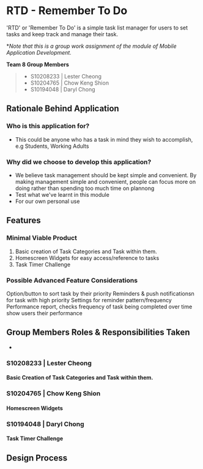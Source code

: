 # RTD - Remember To Do
'RTD' or 'Remember To Do' is a simple task list manager for users to set tasks and keep track and manage their task. 

**Note that this is a group work assignment of the module of Mobile Application Development.*

**Team 8 Group Members**
> - S10208233 | Lester Cheong
> - S10204765 | Chow Keng Shion
> - S10194048 | Daryl Chong

##  Rationale Behind Application
### Who is this application for?
- This could be anyone who has a task in mind they wish to accomplish, e.g Students, Working Adults
### Why did we choose to develop this application?
- We believe task management should be kept simple and convenient. By making management simple and convenient, people can focus more on doing rather than spending too much time on plannong
- Test what we've learnt in this module
- For our own personal use

## Features
### Minimal Viable Product
1.  Basic creation of Task Categories and Task within them.
2.  Homescreen Widgets for easy access/reference to tasks
3.  Task Timer Challenge

### Possible Advanced Feature Considerations
Option/button to sort task by their priority
Reminders & push notificationsn for task with high priority
Settings for reminder pattern/frequency
Performance report, checks frequency of task being completed over time show users their performance

## Group Members Roles & Responsibilities Taken
-
### S10208233 | Lester Cheong
#### Basic Creation of Task Categories and Task within them.

### S10204765 | Chow Keng Shion
#### Homescreen Widgets
####

### S10194048 | Daryl Chong
#### Task Timer Challenge


## Design Process

